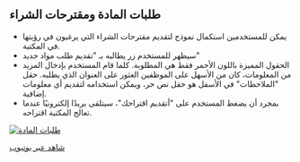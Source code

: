 ## طلبات المادة ومقترحات الشراء
- يمكن للمستخدمين استكمال نموذج لتقديم مقترحات الشراء التي يرغبون في رؤيتها في المكتبة. 
- سيظهر للمستخدم زر يطالبه بـ "تقديم طلب مواد جديد"
- الحقول المميزة باللون الأحمر فقط هي المطلوبة. كلما قام المستخدم بإدخال المزيد من المعلومات، كان من الأسهل على الموظفين العثور على العنوان الذي يطلبه. حقل "الملاحظات" في الأسفل هو حقل نص حر، ويمكن استخدامه لتقديم أي معلومات إضافية.
- بمجرد أن يضغط المستخدم على "أتقديم اقتراحك"، سيتلقى بريدًا إلكترونيًا عندما تعالج المكتبة اقتراحه.

[![طلبات المادة](/manual/images/Materials-Request.jpg)](https://youtu.be/b7kEoeN6jKo)

[شاهد عبر يوتيوب](https://youtu.be/b7kEoeN6jKo)
